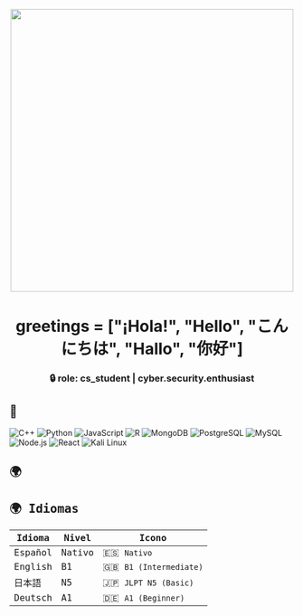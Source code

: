 <!-- Banner GIF centrado -->
<p align="center">
  <img src="https://i.imgur.com/bKkXWgD.gif" width="500px" />
</p>

<h1 align="center"> greetings = ["¡Hola!", "Hello", "こんにちは", "Hallo", "你好"]</h1>

<h3 align="center">
  🔒 role: cs_student | cyber.security.enthusiast<br>
</h3>

## 🔧  

![C++](https://img.shields.io/badge/-C++-000?&logo=c%2b%2b&logoColor=00599C)
![Python](https://img.shields.io/badge/-Python-000?&logo=Python)
![JavaScript](https://img.shields.io/badge/-JavaScript-000?&logo=JavaScript)
![R](https://img.shields.io/badge/-R-000?&logo=R&logoColor=276DC3)
![MongoDB](https://img.shields.io/badge/-MongoDB-000?&logo=MongoDB)
![PostgreSQL](https://img.shields.io/badge/-PostgreSQL-000?&logo=PostgreSQL)
![MySQL](https://img.shields.io/badge/-MySQL-000?&logo=MySQL)
![Node.js](https://img.shields.io/badge/-Node.js-000?&logo=node.js)
![React](https://img.shields.io/badge/-React-000?&logo=React)
![Kali Linux](https://img.shields.io/badge/-Kali_Linux-000?&logo=Kali-Linux)

## 🌍 

<div style="font-family: 'SimSun', monospace;">

## 🌍 Idiomas

| Idioma   | Nivel  | Icono                          |
|----------|--------|--------------------------------|
| Español  | Nativo | 🇪🇸 `Nativo`                   |
| English  | B1     | 🇬🇧 `B1 (Intermediate)`        |
| 日本語   | N5     | 🇯🇵 `JLPT N5 (Basic)`          |
| Deutsch  | A1     | 🇩🇪 `A1 (Beginner)`            |

</div>
